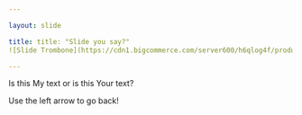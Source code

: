 ```yaml
---

layout: slide

title: title: "Slide you say?"
![Slide Trombone](https://cdn1.bigcommerce.com/server600/h6qlog4f/products/175/images/588/trombone_gold_1__42645.1364332107.1280.1280.jpg?c=2)

---
```


Is this My text or is this Your text?

Use the left arrow to go back!
